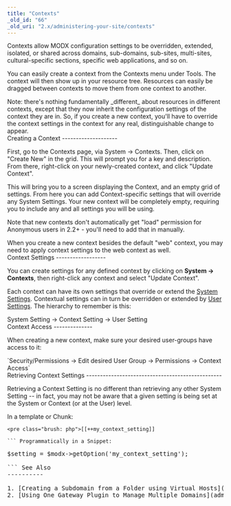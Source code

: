 ```yaml
---
title: "Contexts"
_old_id: "66"
_old_uri: "2.x/administering-your-site/contexts"
---
```


 Contexts allow MODX configuration settings to be overridden, extended, isolated, or shared across domains, sub-domains, sub-sites, multi-sites, cultural-specific sections, specific web applications, and so on.

 You can easily create a context from the Contexts menu under Tools. The context will then show up in your resource tree. Resources can easily be dragged between contexts to move them from one context to another.

<div class="note"> Note: there's nothing fundamentally _different_ about resources in different contexts, except that they now inherit the configuration settings of the context they are in. So, if you create a new context, you'll have to override the context settings in the context for any real, distinguishable change to appear. </div> Creating a Context 
--------------------

 First, go to the Contexts page, via System -> Contexts. Then, click on "Create New" in the grid. This will prompt you for a key and description. From there, right-click on your newly-created context, and click "Update Context".

 This will bring you to a screen displaying the Context, and an empty grid of settings. From here you can add Context-specific settings that will override any System Settings. Your new context will be completely empty, requiring you to include any and all settings you will be using.

 Note that new contexts don't automatically get "load" permission for Anonymous users in 2.2+ - you'll need to add that in manually.

<div class="note"> When you create a new context besides the default "web" context, you may need to apply context settings to the web context as well. </div> Context Settings 
------------------

 You can create settings for any defined context by clicking on **System -> Contexts**, then right-click any context and select "Update Context".

 Each context can have its own settings that override or extend the [System Settings](administering-your-site/settings/system-settings "System Settings"). Contextual settings can in turn be overridden or extended by [User Settings](administering-your-site/security/users#Users-UsersUserSettings). The hierarchy to remember is this:

<div class="panel" style="border-width: 1px;"><div class="panelContent"> System Setting -> Context Setting -> User Setting

 </div></div>Context Access
--------------

When creating a new context, make sure your desired user-groups have access to it:

<div class="info">`Security/Permissions -> Edit desired User Group -> Permissions -> Context Access`</div><span style="">Retrieving </span>Context Settings
-------------------------------------------------

 Retrieving a Context Setting is no different than retrieving any other System Setting -- in fact, you may not be aware that a given setting is being set at the System or Context (or at the User) level.

 In a template or Chunk:

```
<pre class="brush: php">[[++my_context_setting]]

``` Programmatically in a Snippet:

```
<pre class="brush: php">$setting = $modx->getOption('my_context_setting');

``` See Also 
----------

1. [Creating a Subdomain from a Folder using Virtual Hosts](administering-your-site/contexts/creating-a-subdomain-from-a-folder-using-virtual-hosts)
2. [Using One Gateway Plugin to Manage Multiple Domains](administering-your-site/contexts/using-one-gateway-plugin-to-manage-multiple-domains)